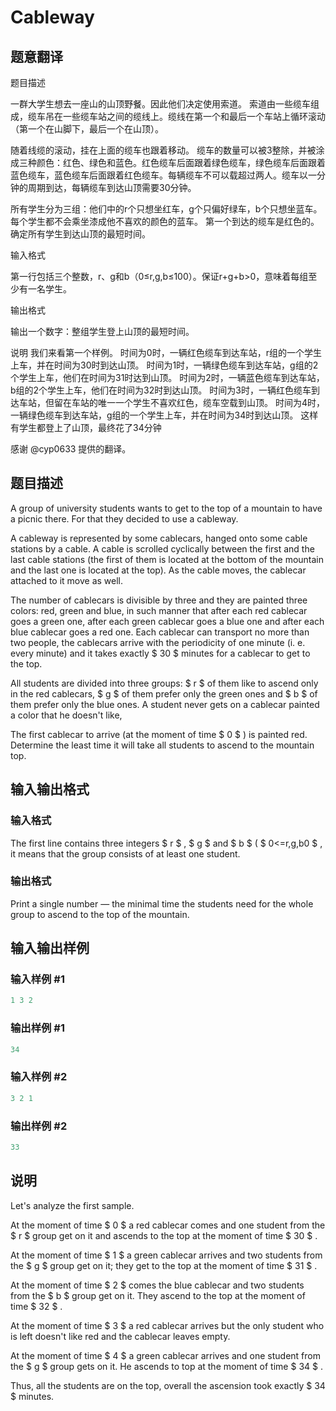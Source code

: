 # Cableway

## 题意翻译

题目描述

一群大学生想去一座山的山顶野餐。因此他们决定使用索道。 索道由一些缆车组成，缆车吊在一些缆车站之间的缆线上。缆线在第一个和最后一个车站上循环滚动（第一个在山脚下，最后一个在山顶）。

随着线缆的滚动，挂在上面的缆车也跟着移动。 缆车的数量可以被3整除，并被涂成三种颜色：红色、绿色和蓝色。红色缆车后面跟着绿色缆车，绿色缆车后面跟着蓝色缆车，蓝色缆车后面跟着红色缆车。每辆缆车不可以载超过两人。缆车以一分钟的周期到达，每辆缆车到达山顶需要30分钟。

所有学生分为三组：他们中的r个只想坐红车，g个只偏好绿车，b个只想坐蓝车。每个学生都不会乘坐漆成他不喜欢的颜色的蓝车。 第一个到达的缆车是红色的。确定所有学生到达山顶的最短时间。

输入格式

第一行包括三个整数，r、g和b（0≤r,g,b≤100）。保证r+g+b>0，意味着每组至少有一名学生。

输出格式

输出一个数字：整组学生登上山顶的最短时间。

说明 我们来看第一个样例。 时间为0时，一辆红色缆车到达车站，r组的一个学生上车，并在时间为30时到达山顶。 时间为1时，一辆绿色缆车到达车站，g组的2个学生上车，他们在时间为31时达到山顶。 时间为2时，一辆蓝色缆车到达车站，b组的2个学生上车，他们在时间为32时到达山顶。 时间为3时，一辆红色缆车到达车站，但留在车站的唯一一个学生不喜欢红色，缆车空载到山顶。 时间为4时，一辆绿色缆车到达车站，g组的一个学生上车，并在时间为34时到达山顶。 这样有学生都登上了山顶，最终花了34分钟

感谢 @cyp0633 提供的翻译。

## 题目描述

A group of university students wants to get to the top of a mountain to have a picnic there. For that they decided to use a cableway.

A cableway is represented by some cablecars, hanged onto some cable stations by a cable. A cable is scrolled cyclically between the first and the last cable stations (the first of them is located at the bottom of the mountain and the last one is located at the top). As the cable moves, the cablecar attached to it move as well.

The number of cablecars is divisible by three and they are painted three colors: red, green and blue, in such manner that after each red cablecar goes a green one, after each green cablecar goes a blue one and after each blue cablecar goes a red one. Each cablecar can transport no more than two people, the cablecars arrive with the periodicity of one minute (i. e. every minute) and it takes exactly $ 30 $ minutes for a cablecar to get to the top.

All students are divided into three groups: $ r $ of them like to ascend only in the red cablecars, $ g $ of them prefer only the green ones and $ b $ of them prefer only the blue ones. A student never gets on a cablecar painted a color that he doesn't like,

The first cablecar to arrive (at the moment of time $ 0 $ ) is painted red. Determine the least time it will take all students to ascend to the mountain top.

## 输入输出格式

### 输入格式

The first line contains three integers $ r $ , $ g $ and $ b $ ( $ 0<=r,g,b0 $ , it means that the group consists of at least one student.

### 输出格式

Print a single number — the minimal time the students need for the whole group to ascend to the top of the mountain.

## 输入输出样例

### 输入样例 #1

```cpp
1 3 2

```
### 输出样例 #1

```cpp
34
```


### 输入样例 #2

```cpp
3 2 1

```
### 输出样例 #2

```cpp
33
```


## 说明

Let's analyze the first sample.

At the moment of time $ 0 $ a red cablecar comes and one student from the $ r $ group get on it and ascends to the top at the moment of time $ 30 $ .

At the moment of time $ 1 $ a green cablecar arrives and two students from the $ g $ group get on it; they get to the top at the moment of time $ 31 $ .

At the moment of time $ 2 $ comes the blue cablecar and two students from the $ b $ group get on it. They ascend to the top at the moment of time $ 32 $ .

At the moment of time $ 3 $ a red cablecar arrives but the only student who is left doesn't like red and the cablecar leaves empty.

At the moment of time $ 4 $ a green cablecar arrives and one student from the $ g $ group gets on it. He ascends to top at the moment of time $ 34 $ .

Thus, all the students are on the top, overall the ascension took exactly $ 34 $ minutes.

